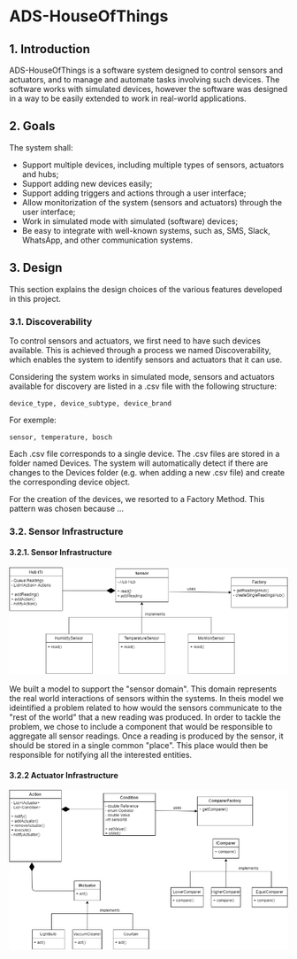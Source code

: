 # ADS-HouseOfThings

## 1. Introduction

ADS-HouseOfThings is a software system designed to control 
 sensors and actuators, and to manage and automate tasks involving
  such devices. The software works with simulated devices,
  however the software was designed in a way to be easily
   extended to work in real-world applications.

## 2. Goals

The system shall:
- Support multiple devices, including multiple types of
 sensors, actuators and hubs;
- Support adding new devices easily;
- Support adding triggers and actions through a user interface;
- Allow monitorization of the system (sensors and 
actuators)  through the user interface;
- Work in simulated mode with simulated (software) devices;
- Be easy to integrate with well-known systems, such as, SMS,
 Slack, WhatsApp, and other communication systems.

## 3. Design 
This section explains the design choices of the various
 features developed in this project.

### 3.1. Discoverability 

To control sensors and actuators, we first need to have such
devices available. This is achieved through a process we 
named Discoverability, which enables the system to identify
sensors and actuators that it can use.


Considering the system works in simulated mode, sensors and
actuators available for discovery are listed in a .csv file
with the following structure:

    device_type, device_subtype, device_brand

For exemple: 

    sensor, temperature, bosch


Each .csv file corresponds to a single device. The .csv 
files are stored in a folder named Devices. 
The system will automatically detect if there are changes
to the Devices folder (e.g. when adding a new .csv file)
and create the corresponding device object.


For the creation of the devices, we
resorted to a Factory Method. This pattern was chosen
because ...
 

### 3.2. Sensor Infrastructure

#### 3.2.1. Sensor Infrastructure
![alt text](https://github.com/zeespogeira/ADS-HouseOfThings/blob/main/documentation/images-exports/infra-diagrams-infra-sensors.png?raw=true)

We built a model to support the "sensor domain". This domain represents the real world interactions of sensors within the systems. In theis model we ideintified a problem related to how would the sensors communicate to the "rest of the world" 
that a new reading was produced. In order to tackle the problem, we chose to include a component that would be responsible to aggregate all sensor readings. Once a reading is produced by the sensor, it should be stored in a single common "place". This
place would then be responsible for notifying all the interested entities.

#### 3.2.2 Actuator Infrastructure
![alt text](https://github.com/zeespogeira/ADS-HouseOfThings/blob/main/documentation/images-exports/infra-diagrams-infra-actuators.png?raw=true)

